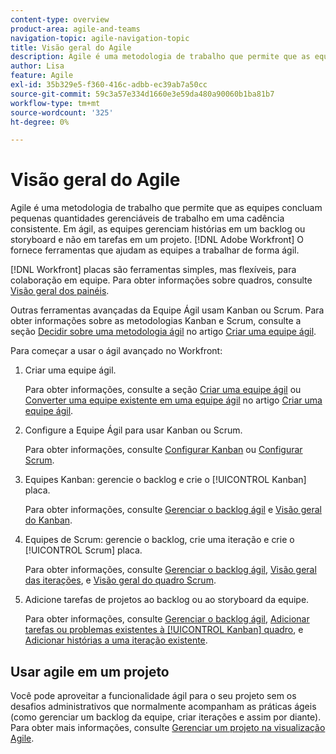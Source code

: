 ```yaml
---
content-type: overview
product-area: agile-and-teams
navigation-topic: agile-navigation-topic
title: Visão geral do Agile
description: Agile é uma metodologia de trabalho que permite que as equipes concluam pequenas quantidades gerenciáveis de trabalho em uma cadência consistente. Em ágil, as equipes gerenciam histórias em um backlog ou storyboard e não em tarefas em um projeto. [!DNL Adobe Workfront] O fornece ferramentas que ajudam as equipes a trabalhar de forma ágil.
author: Lisa
feature: Agile
exl-id: 35b329e5-f360-416c-adbb-ec39ab7a50cc
source-git-commit: 59c3a57e334d1660e3e59da480a90060b1ba81b7
workflow-type: tm+mt
source-wordcount: '325'
ht-degree: 0%

---
```


# Visão geral do Agile

Agile é uma metodologia de trabalho que permite que as equipes concluam pequenas quantidades gerenciáveis de trabalho em uma cadência consistente. Em ágil, as equipes gerenciam histórias em um backlog ou storyboard e não em tarefas em um projeto. [!DNL Adobe Workfront] O fornece ferramentas que ajudam as equipes a trabalhar de forma ágil.

[!DNL Workfront] placas são ferramentas simples, mas flexíveis, para colaboração em equipe. Para obter informações sobre quadros, consulte [Visão geral dos painéis](../agile/boards-overview.md).

Outras ferramentas avançadas da Equipe Ágil usam Kanban ou Scrum. Para obter informações sobre as metodologias Kanban e Scrum, consulte a seção [Decidir sobre uma metodologia ágil](../agile/get-started-with-agile-in-workfront/create-an-agile-team.md#deciding) no artigo [Criar uma equipe ágil](../agile/get-started-with-agile-in-workfront/create-an-agile-team.md).

Para começar a usar o ágil avançado no Workfront:

1. Criar uma equipe ágil.

   Para obter informações, consulte a seção [Criar uma equipe ágil](../agile/get-started-with-agile-in-workfront/create-an-agile-team.md/#create-an-agile-team-1) ou [Converter uma equipe existente em uma equipe ágil](../agile/get-started-with-agile-in-workfront/create-an-agile-team.md#converting-an-existing-team-into-an-agaile-team) no artigo [Criar uma equipe ágil](../agile/get-started-with-agile-in-workfront/create-an-agile-team.md).

1. Configure a Equipe Ágil para usar Kanban ou Scrum.

   Para obter informações, consulte [Configurar Kanban](../agile/get-started-with-agile-in-workfront/configure-kanban.md) ou [Configurar Scrum](../agile/get-started-with-agile-in-workfront/configure-scrum.md).

1. Equipes Kanban: gerencie o backlog e crie o [!UICONTROL Kanban] placa.

   Para obter informações, consulte [Gerenciar o backlog ágil](../agile/work-in-an-agile-environment/manage-the-agile-backlog.md) e [Visão geral do Kanban](../agile/use-kanban-in-an-agile-team/kanban-overview.md).

1. Equipes de Scrum: gerencie o backlog, crie uma iteração e crie o [!UICONTROL Scrum] placa.

   Para obter informações, consulte [Gerenciar o backlog ágil](../agile/work-in-an-agile-environment/manage-the-agile-backlog.md), [Visão geral das iterações](../agile/use-scrum-in-an-agile-team/iterations/iterations-overview.md), e [Visão geral do quadro Scrum](../agile/use-scrum-in-an-agile-team/scrum-board/scrum-board-overview.md).

1. Adicione tarefas de projetos ao backlog ou ao storyboard da equipe.

   Para obter informações, consulte [Gerenciar o backlog ágil](../agile/work-in-an-agile-environment/manage-the-agile-backlog.md), [Adicionar tarefas ou problemas existentes à [!UICONTROL Kanban] quadro](../agile/use-kanban-in-an-agile-team/add-existing-tasks-or-issues-to-the-kanban-board.md), e [Adicionar histórias a uma iteração existente](../agile/use-scrum-in-an-agile-team/iterations/add-stories-to-existing-iteration.md).

## Usar agile em um projeto

Você pode aproveitar a funcionalidade ágil para o seu projeto sem os desafios administrativos que normalmente acompanham as práticas ágeis (como gerenciar um backlog da equipe, criar iterações e assim por diante). Para obter mais informações, consulte [Gerenciar um projeto na visualização Agile](/help/quicksilver/manage-work/projects/manage-projects/manage-projects-in-agile-view.md).
